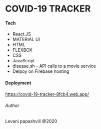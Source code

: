 # COVID-19 TRACKER

#### Tech

- React.JS
- MATERIAL UI
- HTML
- FLEXBOX
- CSS
- JavaScript
- disease.sh - API calls to a movie service
- Delpoy on Firebase hosting

#### Deployment

https://covid-19-tracker-8fcb4.web.app/

###### Author

Levani papashvili @2020
